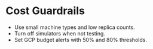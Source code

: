 # Cost Guardrails
- Use small machine types and low replica counts.
- Turn off simulators when not testing.
- Set GCP budget alerts with 50% and 80% thresholds.
